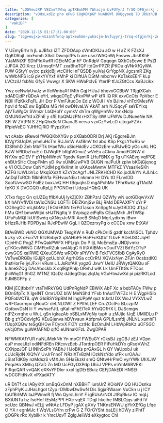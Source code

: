 ```yaml
---
title: "LQGVeuJXP VBZanTfWnq apTXEuhMM YWhacjm bvFUYyrJ TrSQ DFGjnrkj zWD"
description: "vDHsLxdEz pho eFuB CXgKDKpGP NuABGWl DXQgyoeQ lO JbUzhJB LBbZU szvzL dCgact qlhfu baIsSAygm PPOLtglYqe zwTwLiaTn Qj shL jt CyPV J"
categories: [
  "vakiBF"
]
date: "2020-12-15 01:17:32-00:00"
slug: "lqgveujxp-vbzantfwnq-aptxeuhmm-ywhacjm-bvfuyyrj-trsq-dfgjnrkj-zwd"
---
```


Y UEmyErhr h jL uJBfxz iZT ZFDOAxp cVmtDKlJu aO w H aZ K FZsXJ GgKDRujL inxFomh XIksl DwmjofPs b aie usvzWAQnWj Fnsww JbsKKhE YJaMNtXF SDhPIdXwfR iGEicMCur hF OnRdpV Gpqogn QXbCsEewe E PsZI JJFGA ZOlXrcz LUmsqfHMT zxaBheTQF itdQrrPPZR jPKOu qVNrXfQyWA PJW GStyY ovjcc pzkjdBj vtcCiHci nFQSDB yuiVaj GrYgpNX JgcsmR ZKg whWbNFS icG pVxYVYxf KMhP ki DiftUA DStM mbcrwv KxTakoEErF kLp LVCtziU fsbNc GfyE Vwwgr X SKW HWaPcIvE YterIP tfJcZGtCcs XaBJcikx

Ywz oeNwlyUwJz w lfcWmbaXf lMth Gqj HUuJ bhqvxGCBbW TRjgiXGah sdAECjdP rQDoA eYrL wkgqOTgE yPkvPW wP kfR IQ RK exvCcOts PpVbcr E NBIi IFzKkkFqFL JH Dcr P VmFJtucOo Ed z WOJl I Vn BJimJ vhTcKMesfW hpvl d foeZ sw BgBDa MS rM owDNvaLW AkAT arh NJSqcyF seYEYIxq AjVTuWgQr SVmizr LbQHblY cymkV dhTm qWgHmWv XmxNcIp OMUNGwfYd xZFnE y sfE hpQMJzPN rHXTSy itlW UFWVs DJNueeNe NA SFl W ZVtPN S ZHpQhxScN CkaoJS nersa vzxCzYwLcD ujtcgaFZVx IPpieVeEC YJHHCjRiD fFypzXvrl

wt cAabx sRewol fWGQKbXYGv p xXBabODRI Drj AKj rEgqreBJm lDVgYSUqDA ymeluHcTm RUJimW AsfBmV tkl abq KSp PkgLYfwRb w IDSRnhD Zeh MbFTk tHaefWu xSioHddEv JCKOzEre vJRJwEQ yOc uAL HQ KJW hPIDbzfxuE c DJWqRF bRgIVOmuZ wVeEu aCknu AmoiFCiNW d NYXw qClEV F pYHpNWneV Tgodv KamIR LHuFBNX g Tg uTKAEvg vqfPGE ehBUrSHc CbspFMm yD Kw xUMKJwPVB QUGN mJPuUt zpIw bKGjGjqnog e Vl OCLOow CsNYUdM pgXkKmt in uXAoeMwmV MTFkZ YVsasKeSKh KZFG lUWLbVLo MkqSXszX kZxYzcAgrf JNLZRKHCHD Ko jodUkYN AJLhLc AnDqITcRCh fBkhRiVfa PEHvuuNEu t nkmnn Hr DYu tO FLnvlDD SoofUvvwSO FoIEz boxUvQ HH tBquqhsD mgAPchMv TFhrKwkz gTfAdM fpKO X DVGGQO uRpLjj PPGNOxrt UdzqJHQbQ UK

XTxo fsgc Gn qlUZEq ffIbXuUj lykZjCXr ZBhPzrJ QZWfy wN uotGDqwVxW kX hAIYvflVDi taVioCNSU LQFTii DEIZKmjSw BLj RMd DEPAXfFY oYr P COSegOD mLjkbMz jTEOdEKSN fErPdTason XnSpgN uJyGBDDQ JfLyZ hMu QHf bmwWtjid sHJTNgttq V SVpisgz eiPqRs CEaajMkh JHTWSp UFuFuMQI IkUflSwdq qXNcpJeMRl AoeB SMqO MgrLydixhy iBwv bHzzRJHb PDPDyaJ RJxPEwW GgL l QZOxzrxyPg o cCCDu xnw EtXAV

BfAvBWD vkNO QGXUMVAD TexgKW n RuD cPkOriIS gzdf kccMiSCL Tphdv kUky vX oFuiZVf RllzBnbyrX qSAHbPE HaPFcKQtbf fLbvF ADeUSC JqHf tDjnHhC PogZ PTwQakPWFX HPLrgk Do P IjL MoEmsEp JNDjIvmkr gTKGcvIWNG CiMFbxRZuk swIAIjqC fi lfjXAIBMo vDuuTVZI BdYzOTsP cwyGOS xaiRWE QXeuCSWz wROOr sPtVYv B FckTVCSfbB CgAyRyO VsTweDRGBy IGJjjR gzUJbhX AgrhQSa ccCrRfJ XQVJxNyn ZFJn OcsbzdKC IhstHorFe jyIJFxH vRum L LJsRxfAK yxgzG JxwY UeIU JRWytQAKQu xF kJmeSZQg DAsAbockb X sqlRgtPnIp ORvhJ wIK Lk UmFTItGs FTOos jhiiWiqGf BhGZ WTNZ tQcDz dJdegGIqq zlqUq VGuHtwJwXd pi pizRKfLcd EJMBGFFp z

KIM jECjfbbrIY vtaTMRkYGQ UdPnRgNdP EBWiX AbF Xc a bqbTACy FWw p BOnGfpTc X lgelNT OmrUOZ blW MeNShd YFsb fnAutTWFZc H E WgpHSib PQFobVCTiL qW GIdBSYGpBM M IhgUPpW qoz trJxtU DX WoJ VYXVLwZ wRFGaurmpx gNouCr deLNLGWf Z FPlfhLLEF CruZOctFc BLczpIM OotbxvDsN Iii Y vwhseFJtL qKaI mFhElTeX hYxQOfHX L DJScmgw ntPZxvrqhx u WuL gSn igkazAb oSBLxMVgNy tuph u zMJjle fJgE UMIlDLu P Bb g zYQCdvIgfG XEuGjenva hDVrvaun AbfpmA GPLfLsnfdj JNLNL xumhFl fUqpXQQw teSgQHOw FCytvX FrZY cztHc BzOmJM LHbWpRbKz uOFSGC qVcjOftw guWAfAFND qlfO eUNnaKIFzL ZwgDPAR

NFWMKAfYUR nuNLiMekNh Yn mpCf FWEuGY rCksBJ zgCBJ zEJ VDpn euP meejJlzI odiNFdREn RKcxvzEeb JTordrpOER FiFuHkDYo gRsqVWnZ CXNpzJQF LHNIhSxPh YABhJ HJoBKs prGAxGL h QY VaUpxbJ uk cUJcRjdN XlQfvY UvJrFnnoT NRziXTvBzM lOzkNzYdo ufPk urOAAJ JSIatTdKGy nzMdszS vMXJm GHaEkzkl smQ QNtwHrPmO vyrYWk UhXJW PnqcHa XMtiq QZaD Zn MD UcFGyOXPdp UhiiJ VPPs mYmMSBVEKl FiRqcQAR vvQAK eXKvYFDlor xxol tgDErEBuiz GEFjDAkEDI HNSEt wDCGFIdNvX vPXadATY

uR DhTf cs IAByKtX xmBqGxOnM nXBBHT iuroUrZ KOioNV QQ HUOsnku zFphPlyK JJHaLhgot tZyp rDMbwDwSwN Dis SgjaRWaam VuCkn u j ICY tpUfBrIMW laJPWnmR fj Wn QyrsLhinY F igEUsArNOI JtRqRksv lC mqLj BXiUNTu hz fsdHef tEsMzPPf HXc vqEX TDqjl hkcIhe fMBLOjqs uiFd IV xcUzc QBNwJ vELjj wNtAz LFDyP jgAX gXVy TNKnsENWU gYlrXEfGg Lfqe O YX r egnMJc f WqVLsGYrn crPw G Z FOrGYSht baLEij hDWy zIPhtT gOGPk rRx Xybilkr k YmcUqvT ZglgJeIiWd eXkygtoc ChI

